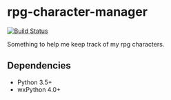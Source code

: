 rpg-character-manager
=====================

[![Build Status](https://travis-ci.org/dwilliams/rpg-character-manager.svg?branch=master)](https://travis-ci.org/dwilliams/rpg-character-manager)

Something to help me keep track of my rpg characters.

Dependencies
------------

- Python 3.5+
- wxPython 4.0+
